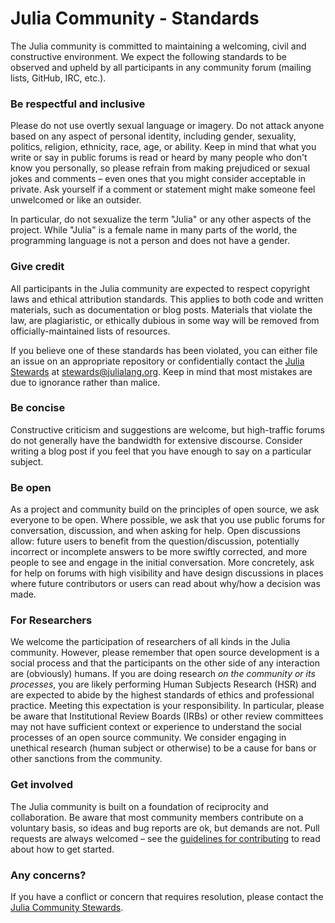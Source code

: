 # Julia Community - Standards

The Julia community is committed to maintaining a welcoming, civil and constructive environment. We expect the following standards to be observed and upheld by all participants in any community forum (mailing lists, GitHub, IRC, etc.).

### Be respectful and inclusive

Please do not use overtly sexual language or imagery. Do not attack anyone based on any aspect of personal identity, including gender, sexuality, politics, religion, ethnicity, race, age, or ability. Keep in mind that what you write or say in public forums is read or heard by many people who don't know you personally, so please refrain from making prejudiced or sexual jokes and comments – even ones that you might consider acceptable in private. Ask yourself if a comment or statement might make someone feel unwelcomed or like an outsider.

In particular, do not sexualize the term "Julia" or any other aspects of the project. While "Julia" is a female name in many parts of the world, the programming language is not a person and does not have a gender.

### Give credit

All participants in the Julia community are expected to respect copyright laws and ethical attribution standards. This applies to both code and written materials, such as documentation or blog posts. Materials that violate the law, are plagiaristic, or ethically dubious in some way will be removed from officially-maintained lists of resources.

If you believe one of these standards has been violated, you can either file an issue on an appropriate repository or confidentially contact the [Julia Stewards](/community/stewards/) at [stewards@julialang.org](mailto:stewards@julialang.org). Keep in mind that most mistakes are due to ignorance rather than malice.

### Be concise

Constructive criticism and suggestions are welcome, but high-traffic forums do not generally have the bandwidth for extensive discourse. Consider writing a blog post if you feel that you have enough to say on a particular subject.

### Be open

As a project and community build on the principles of open source, we ask everyone to be open. Where possible, we ask that you use public forums for conversation, discussion, and when asking for help. Open discussions allow: future users to benefit from the question/discussion, potentially incorrect or incomplete answers to be more swiftly corrected, and more people to see and engage in the initial conversation. More concretely, ask for help on forums with high visibility and have design discussions in places where future contributors or users can read about why/how a decision was made.

### For Researchers

We welcome the participation of researchers of all kinds in the Julia community. However, please remember that open source development is a social process and that the participants on the other side of any interaction are (obviously) humans. If you are doing research *on the community or its processes*, you are likely performing Human Subjects Research (HSR) and are expected to abide by the highest standards of ethics and professional practice. Meeting this expectation is your responsibility. In particular, please be aware that Institutional Review Boards (IRBs) or other review committees may not have sufficient context or experience to understand the social processes of an open source community. We consider engaging in unethical research (human subject or otherwise) to be a cause for bans or other sanctions from the community.

### Get involved

The Julia community is built on a foundation of reciprocity and collaboration. Be aware that most community members contribute on a voluntary basis, so ideas and bug reports are ok, but demands are not. Pull requests are always welcomed – see the [guidelines for contributing](https://github.com/JuliaLang/julia/blob/master/CONTRIBUTING.md) to read about how to get started.

### Any concerns?

If you have a conflict or concern that requires resolution, please contact the [Julia Community Stewards](/community/stewards/).
